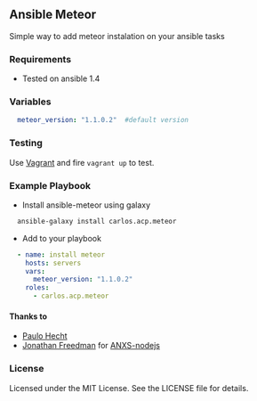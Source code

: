 ## Ansible Meteor

Simple way to add meteor instalation on your ansible tasks

### Requirements


  * Tested on ansible 1.4

### Variables


```yaml
  meteor_version: "1.1.0.2"  #default version
```

### Testing

Use [Vagrant](https://www.vagrantup.com) and fire `vagrant up` to test.

### Example Playbook

  * Install ansible-meteor using galaxy

```bash
  ansible-galaxy install carlos.acp.meteor
```

  * Add to your playbook

```yaml
  - name: install meteor
    hosts: servers
    vars:
      meteor_version: "1.1.0.2"
    roles:
      - carlos.acp.meteor
```

#### Thanks to
- [Paulo Hecht](https://github.com/thehecht)
- [Jonathan Freedman](https://github.com/otakup0pe) for [ANXS-nodejs](https://github.com/ANXS/nodejs)

### License

Licensed under the MIT License. See the LICENSE file for details.

